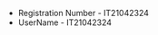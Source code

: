 - Registration Number - IT21042324
- UserName - IT21042324

<!---
IT21042324/IT21042324 is a ✨ special ✨ repository because its `README.md` (this file) appears on your GitHub profile.
You can click the Preview link to take a look at your changes.
--->
